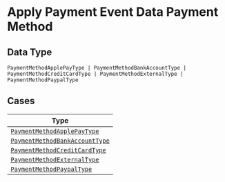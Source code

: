 
# Apply Payment Event Data Payment Method

## Data Type

`PaymentMethodApplePayType | PaymentMethodBankAccountType | PaymentMethodCreditCardType | PaymentMethodExternalType | PaymentMethodPaypalType`

## Cases

| Type |
|  --- |
| [`PaymentMethodApplePayType`](../../../doc/models/payment-method-apple-pay-type.md) |
| [`PaymentMethodBankAccountType`](../../../doc/models/payment-method-bank-account-type.md) |
| [`PaymentMethodCreditCardType`](../../../doc/models/payment-method-credit-card-type.md) |
| [`PaymentMethodExternalType`](../../../doc/models/payment-method-external-type.md) |
| [`PaymentMethodPaypalType`](../../../doc/models/payment-method-paypal-type.md) |

